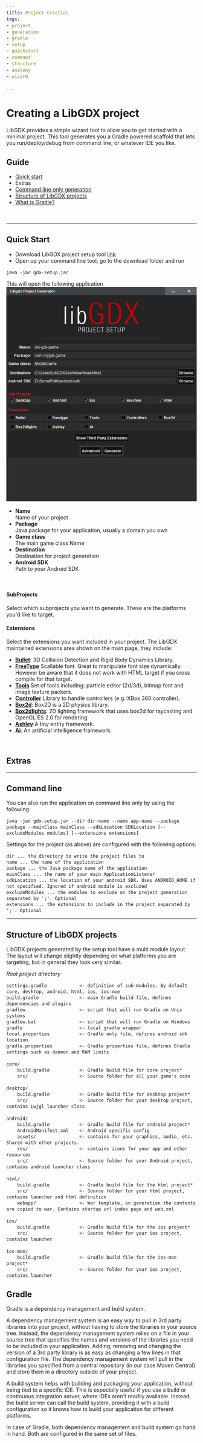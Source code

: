 ```yaml
---
title: Project Creation
tags:
- project
- generation
- gradle
- setup
- quickstart
- command
- structure
- anatomy
- wizard

---
```


<h1> Creating a LibGDX project </h1>

LibGDX provides a simple wizard tool to allow you to get started with a minimal project.  This tool generates you a Gradle powered scaffold
that lets you run/deploy/debug from command line, or whatever IDE you like.

## Guide
- [Quick start](#quick-start)
- Extras
 - [Command line only generation](#command-line)
 - [Structure of LibGDX projects](#structure-of-libgdx-projects)
 - [What is Gradle?](#gradle)<br><br><br>

<hr>

## Quick Start
- Download LibGDX project setup tool [link](https://libgdx.badlogicgames.com/nightlies/dist/gdx-setup.jar)
- Open up your command line tool, go to the download folder and run 
<pre><code class="basic">java -jar gdx-setup.jar</code></pre>

This will open the following application
![beep](../../img/docs/setuptool.png)

- **Name**<br>
  Name of your project
- **Package**<br>
  Java package for your application, usually a domain you own
- **Game class**<br>
  The main game class Name
- **Destination**<br>
  Destination for project generation
- **Android SDK**<br>
  Path to your Android SDK

<br>

#### **SubProjects**

Select which subprojects you want to generate.  These are the platforms you'd like to target. 

#### **Extensions**

Select the extensions you want included in your project.  The LibGDX maintained extensions area shown on the main page, they include:

- **[Bullet](https://github.com/libgdx/libgdx/wiki/Bullet-physics)**: 3D Collision Detection and Rigid Body Dynamics Library.<br>
- **[FreeType](https://github.com/libgdx/libgdx/wiki/Gdx-freetype)** Scallable font. Great to manipulate font size dynamically. However be aware that it does not work with HTML target if you cross compile for that target.<br>
- **[Tools](https://libgdx.badlogicgames.com/tools.html)** Set of tools including: particle editor (2d/3d), bitmap font and image texture packers.<br>
- **[Controller](https://github.com/libgdx/libgdx/wiki/Controllers)** Library to handle controllers (e.g.:XBox 360 controller).<br>
- **[Box2d](https://github.com/libgdx/libgdx/wiki/Box2d)**: Box2D is a 2D physics library.<br>
- **[Box2dlights](https://github.com/libgdx/box2dlights)**: 2D lighting framework that uses box2d for raycasting and OpenGL ES 2.0 for rendering.<br>
- **[Ashley](https://github.com/libgdx/ashley)**:A tiny entity framework.<br>
- **[Ai](https://github.com/libgdx/gdx-ai)**: An artificial intelligence framework.<br>

<br>

## Extras
<hr>

## Command line

You can also run the application on command line only by using the following:
<pre><code class="basic">java -jar gdx-setup.jar --dir dir-name --name app-name --package package --mainClass mainClass --sdkLocation SDKLocation [--excludeModules modules] [--extensions extensions]</code></pre>


Settings for the project (as above) are configured with the following options:
<pre><code class="basic">dir ... the directory to write the project files to
name ... the name of the application
package ... the Java package name of the application
mainClass ... the name of your main ApplicationListener
sdkLocation ... the location of your android SDK. Uses ANDROID_HOME if not specified. Ignored if android module is excluded
excludeModules ... the modules to exclude on the project generation separated by ';'. Optional
extensions ... the extensions to include in the project separated by ';'. Optional
</code></pre>

<hr>

## Structure of LibGDX projects

LibGDX projects generated by the setup tool have a multi module layout.  The layout will change slightly depending on what platforms 
you are targeting, but in general they look very similar. 

_Root project directory_
```
settings.gradle            <- definition of sub-modules. By default core, desktop, android, html, ios, ios-moe
build.gradle               <- main Gradle build file, defines dependencies and plugins
gradlew                    <- script that will run Gradle on Unix systems
gradlew.bat                <- script that will run Gradle on Windows
gradle                     <- local gradle wrapper
local.properties           <- Gradle only file, defines android sdk location
gradle.properties          <- Gradle properties file, defines Gradle settings such as daemon and RAM limits

core/
    build.gradle           <- Gradle build file for core project*
    src/                   <- Source folder for all your game's code

desktop/
    build.gradle           <- Gradle build file for desktop project*
    src/                   <- Source folder for your desktop project, contains Lwjgl launcher class

android/
    build.gradle           <- Gradle build file for android project*
    AndroidManifest.xml    <- Android specific config
    assets/                <- contains for your graphics, audio, etc.  Shared with other projects.
    res/                   <- contains icons for your app and other resources
    src/                   <- Source folder for your Android project, contains android launcher class

html/
    build.gradle           <- Gradle build file for the html project*
    src/                   <- Source folder for your html project, contains launcher and html definition
    webapp/                <- War template, on generation the contents are copied to war. Contains startup url index page and web.xml

ios/
    build.gradle           <- Gradle build file for the ios project*
    src/                   <- Source folder for your ios project, contains launcher

ios-moe/
    build.gradle           <- Gradle build file for the ios-moe project*
    src/                   <- Source folder for your ios project, contains launcher 
```


## Gradle

Gradle is a dependency management and build system.

A dependency management system is an easy way to pull in 3rd party libraries into your project, without having to store the libraries in your source tree. Instead, the dependency management system relies on a file in your source tree that specifies the names and versions of the libraries you need to be included in your application. Adding, removing and changing the version of a 3rd party library is as easy as changing a few lines in that configuration file. The dependency management system will pull in the libraries you specified from a central repository (in our case Maven Central) and store them in a directory outside of your project.

A build system helps with building and packaging your application, without being tied to a specific IDE. This is especially useful if you use a build or continuous integration server, where IDEs aren't readily available. Instead, the build server can call the build system, providing it with a build configuration so it knows how to build your application for different platforms.

In case of Gradle, both dependency management and build system go hand in hand. Both are configured in the same set of files. 
